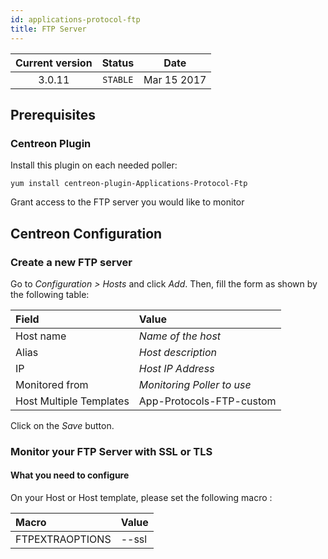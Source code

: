 ```yaml
---
id: applications-protocol-ftp
title: FTP Server
---
```


| Current version | Status | Date |
| :-: | :-: | :-: |
| 3.0.11 | `STABLE` | Mar 15 2017 |

## Prerequisites

### Centreon Plugin

Install this plugin on each needed poller:

``` shell
yum install centreon-plugin-Applications-Protocol-Ftp
```

Grant access to the FTP server you would like to monitor

## Centreon Configuration

### Create a new FTP server

Go to *Configuration \> Hosts* and click *Add*. Then, fill the form as shown by the following table:

| Field                                | Value                      |
| :----------------------------------- | :------------------------- |
| Host name                            | *Name of the host*         |
| Alias                                | *Host description*         |
| IP                                   | *Host IP Address*          |
| Monitored from                       | *Monitoring Poller to use* |
| Host Multiple Templates              | App-Protocols-FTP-custom   |

Click on the *Save* button.

### Monitor your FTP Server with SSL or TLS

#### What you need to configure

On your Host or Host template, please set the following macro :

| Macro           | Value  |
| :-------------- | :----- |
| FTPEXTRAOPTIONS | \--ssl |

